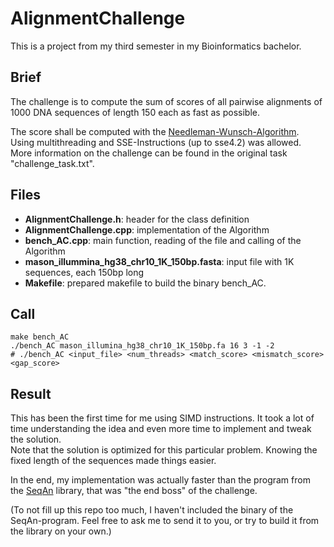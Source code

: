 # AlignmentChallenge

This is a project from my third semester in my Bioinformatics bachelor.

## Brief
The challenge is to compute the sum of scores of all pairwise
alignments of 1000 DNA sequences of length 150 each as fast as possible.

The score shall be computed with the [Needleman-Wunsch-Algorithm](https://en.wikipedia.org/wiki/Needleman%E2%80%93Wunsch_algorithm).  
Using multithreading and SSE-Instructions (up to sse4.2) was allowed.  
More information on the challenge can be found in the original task "challenge_task.txt".

## Files
* **AlignmentChallenge.h**: header for the class definition
* **AlignmentChallenge.cpp**: implementation of the Algorithm
* **bench_AC.cpp**: main function, reading of the file and calling of the Algorithm
* **mason_illummina_hg38_chr10_1K_150bp.fasta**: input file with 1K sequences, each 150bp long
* **Makefile**: prepared makefile to build the binary bench_AC.

## Call
    make bench_AC  
    ./bench_AC mason_illumina_hg38_chr10_1K_150bp.fa 16 3 -1 -2  
    # ./bench_AC <input_file> <num_threads> <match_score> <mismatch_score> <gap_score>

## Result
This has been the first time for me using SIMD instructions.
It took a lot of time understanding the idea and even more time to implement and tweak the solution.  
Note that the solution is optimized for this particular problem. Knowing the fixed length of the sequences made things easier.

In the end, my implementation was actually faster than the program from the [SeqAn](https://github.com/seqan/seqan3) library,
that was "the end boss" of the challenge.  

(To not fill up this repo too much, I haven't included the binary of the SeqAn-program.
Feel free to ask me to send it to you, or try to build it from the library on your own.)
